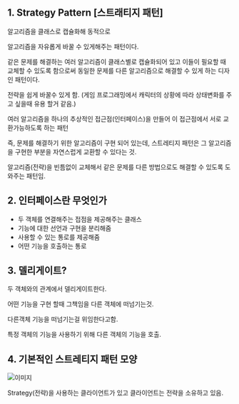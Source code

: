 ## 1.  Strategy Pattern [스트래티지 패턴]
알고리즘을 클래스로 캡슐화해 동적으로

알고리즘을 자유롭게 바꿀 수 있게해주는 패턴이다.

같은 문제를 해결하는 여러 알고리즘이 클래스별로 캡슐화되어 있고 이들이 필요할 때 교체할 수 있도록 함으로써 동일한 문제를 다른 알고리즘으로 해결할 수 있게 하는 디자인 패턴이다.

전략을 쉽게 바꿀수 있게 함.
(게임 프로그래밍에서 캐릭터의 상황에 따라 상태변화를 주고 싶을때 유용 할거 같음.)

여러 알고리즘을 하나의 추상적인 접근점(인터페이스)을 만들어 이 접근점에서 서로 교환가능하도록 하는 패턴

즉, 문제를 해결하기 위한 알고리즘이 구현 되어 있는데, 스트레티지 패턴은 그 알고리즘을 구현한 부분을 자연스럽게 교환할 수 있다는 것.

알고리즘(전략)을 빈틈없이 교체해서 같은 문제를 다른 방법으로도 해결할 수 있도록 도와주는 패턴임.

## 2. 인터페이스란 무엇인가
- 두 객체를 연결해주는 접점을 제공해주는 클래스
- 기능에 대한 선언과 구현을 분리해줌
- 사용할 수 있는 통로를 제공해줌
- 어떤 기능을 호출하는 통로

## 3. 델리게이트?
두 객체와의 관계에서 델리게이트한다.

어떤 기능을 구현 할때 그책임을 다른 객체에 떠넘기는것.

다른객체 기능을 떠넘기는걸 위임한다고함.

특정 객체의 기능을 사용하기 위해 다른 객체의 기능을 호출.

## 4. 기본적인 스트레티지 패턴 모양

![이미지](https://lh3.googleusercontent.com/z3BUlWE3NjEWzbw7M2GWTvwG8A-bBfxwnC71-RzCOnx0sflhvkjog1VE3AGoK9i5RLe1yhqyUPIYBvZlhbMZ1A2OjjBd_2XioX0FTRs9AUEycnWMCXucIIgd7-reD1Q_H04B5Xe-)

Strategy(전략)을 사용하는 클라이언트가 있고 클라이언트는 전략을 소유하고 있음.